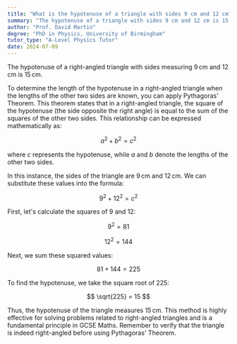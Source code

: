 ```yaml
---
title: "What is the hypotenuse of a triangle with sides 9 cm and 12 cm?"
summary: "The hypotenuse of a triangle with sides 9 cm and 12 cm is 15 cm."
author: "Prof. David Martin"
degree: "PhD in Physics, University of Birmingham"
tutor_type: "A-Level Physics Tutor"
date: 2024-07-09
---
```


The hypotenuse of a right-angled triangle with sides measuring $9 \, \text{cm}$ and $12 \, \text{cm}$ is $15 \, \text{cm}$.

To determine the length of the hypotenuse in a right-angled triangle when the lengths of the other two sides are known, you can apply Pythagoras' Theorem. This theorem states that in a right-angled triangle, the square of the hypotenuse (the side opposite the right angle) is equal to the sum of the squares of the other two sides. This relationship can be expressed mathematically as:

$$
a^2 + b^2 = c^2
$$

where $c$ represents the hypotenuse, while $a$ and $b$ denote the lengths of the other two sides.

In this instance, the sides of the triangle are $9 \, \text{cm}$ and $12 \, \text{cm}$. We can substitute these values into the formula:

$$
9^2 + 12^2 = c^2
$$

First, let's calculate the squares of $9$ and $12$:

$$
9^2 = 81
$$

$$
12^2 = 144
$$

Next, we sum these squared values:

$$
81 + 144 = 225
$$

To find the hypotenuse, we take the square root of $225$:

$$
\sqrt{225} = 15
$$

Thus, the hypotenuse of the triangle measures $15 \, \text{cm}$. This method is highly effective for solving problems related to right-angled triangles and is a fundamental principle in GCSE Maths. Remember to verify that the triangle is indeed right-angled before using Pythagoras' Theorem.
    